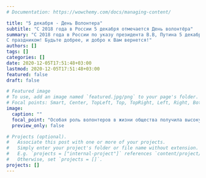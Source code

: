 ```yaml
---
# Documentation: https://wowchemy.com/docs/managing-content/

title: "5 декабря - День Волонтера"
subtitle: "С 2018 года в России 5 декабря отмечается День волонтёра"
summary: "С 2018 года в России по указу президента В.В, Путина 5 декабря отмечается День волонтёра. Эта дата была выбрана, потому что 5 декабря во всём мире отмечается Международный день добровольцев во имя экономического и социального развития. Он был введён в 1985 году по инициативе Генеральной Ассамблеи ООН.  
С праздником! Будьте добрее, и добро к Вам вернется!"
authors: []
tags: []
categories: []
date: 2020-12-05T17:51:48+03:00
lastmod: 2020-12-05T17:51:48+03:00
featured: false
draft: false

# Featured image
# To use, add an image named `featured.jpg/png` to your page's folder.
# Focal points: Smart, Center, TopLeft, Top, TopRight, Left, Right, BottomLeft, Bottom, BottomRight.
image:
  caption: ""
  focal_point: "Особая роль волонтеров в жизни общества получила высокую оценку со стороны ООН. В 1985 году Ассамблея ООН инициировала утверждение нового международного праздника – Дня волонтера. Россия начала праздновать этот день в 2018 году."
  preview_only: false

# Projects (optional).
#   Associate this post with one or more of your projects.
#   Simply enter your project's folder or file name without extension.
#   E.g. `projects = ["internal-project"]` references `content/project/deep-learning/index.md`.
#   Otherwise, set `projects = []`.
projects: []
---
```

